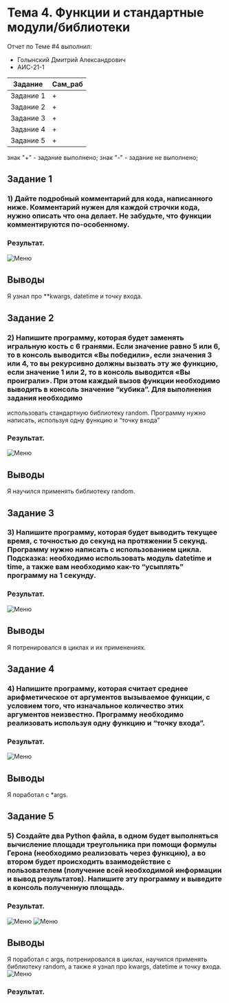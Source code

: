# Тема 4. Функции и стандартные модули/библиотеки
Отчет по Теме #4 выполнил:
- Голынский Дмитрий Александрович
- АИС-21-1

| Задание | Сам_раб | 
| ------ | ------ | 
| Задание 1 | + |
| Задание 2 | + |
| Задание 3 | + |
| Задание 4 | + |
| Задание 5 | + |

знак "+" - задание выполнено; знак "-" - задание не выполнено;

## Задание 1
### 1)  Дайте подробный комментарий для кода, написанного ниже. Комментарий нужен для каждой строчки кода, нужно описать что она делает. Не забудьте, что функции комментируются по-особенному.

### Результат.
![Меню](https://github.com/DimaGolyn/SoftwareEngineeringAIS/blob/Тема_4/pic/1.jpg)
## Выводы
Я узнал про **kwargs, datetime и точку входа.

## Задание 2
### 2)	Напишите программу, которая будет заменять игральную кость с 6 гранями. Если значение равно 5 или 6, то в консоль выводится «Вы победили», если значения 3 или 4, то вы рекурсивно должны вызвать эту же функцию, если значение 1 или 2, то в консоль выводится «Вы проиграли». При этом каждый вызов функции необходимо выводить в консоль значение “кубика”. Для выполнения задания необходимо
использовать стандартную библиотеку random. Программу нужно написать, используя одну функцию и “точку входа”

### Результат.
![Меню](https://github.com/DimaGolyn/SoftwareEngineeringAIS/blob/Тема_4/pic/2.jpg)
## Выводы
Я научился применять библиотеку random.

## Задание 3
### 3)	Напишите программу, которая будет выводить текущее время, с точностью до секунд на протяжении 5 секунд. Программу нужно написать с использованием цикла. Подсказка: необходимо использовать модуль datetime и time, а также вам необходимо как-то “усыплять” программу на 1 секунду.

### Результат.
![Меню](https://github.com/DimaGolyn/SoftwareEngineeringAIS/blob/Тема_4/pic/3.jpg)
## Выводы
Я потренировался в циклах и их применениях. 
  
## Задание 4
### 4)	Напишите программу, которая считает среднее арифметическое от аргументов вызываемое функции, с условием того, что изначальное количество этих аргументов неизвестно. Программу необходимо реализовать используя одну функцию и “точку входа”.

### Результат.
![Меню](https://github.com/DimaGolyn/SoftwareEngineeringAIS/blob/Тема_4/pic/4.jpg)
## Выводы
Я поработал с *args.

## Задание 5
### 5)	Создайте два Python файла, в одном будет выполняться вычисление площади треугольника при помощи формулы Герона (необходимо реализовать через функцию), а во втором будет происходить взаимодействие с пользователем (получение всей необходимой информации и вывод результатов). Напишите эту программу и выведите в консоль полученную площадь.

### Результат.
![Меню](https://github.com/DimaGolyn/SoftwareEngineeringAIS/blob/Тема_4/pic/5.jpg)
![Меню](https://github.com/DimaGolyn/SoftwareEngineeringAIS/blob/Тема_4/pic/5.1.jpg)
## Выводы
Я поработал с args, потренировался в циклах, научился применять библиотеку random, а также я узнал про kwargs, datetime и точку входа.
![Меню](https://github.com/DimaGolyn/SoftwareEngineeringAIS/blob/Тема_4/pic/6.jpg)
### Результат.
